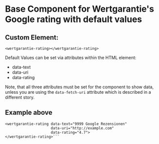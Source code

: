 # Base Component for Wertgarantie's Google rating with default values

## Custom Element:

<wertgarantie-rating    
                    data-text="9999 Google Rezensionen"
                    data-uri="http://example.com" 
                    data-rating="4.7">
</wertgarantie-rating>

```
<wertgarantie-rating></wertgarantie-rating>
```
Default Values can be set via attributes within the HTML element:

* data-text
* data-uri
* data-rating

Note, that all three attributes must be set for the component to show data, unless you are using the `data-fetch-uri` attribute which is described in a different story.

## Example above
```
<wertgarantie-rating data-text="9999 Google Rezensionen"
                     data-uri="http://example.com" 
                     data-rating="4.7">
</wertgarantie-rating>```
